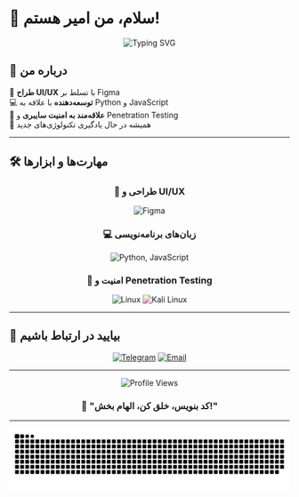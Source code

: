 # 👋 سلام، من امیر هستم!

<div align="center">
  <img src="https://readme-typing-svg.herokuapp.com?font=Fira+Code&pause=1000&color=00F7FF&center=true&vCenter=true&width=435&lines=Full+Stack+Developer;UI%2FUX+Designer;Cybersecurity+Enthusiast;Always+Learning+New+Things" alt="Typing SVG" />
</div>

## 🚀 درباره من

🎨 **طراح UI/UX** با تسلط بر Figma  
💻 **توسعه‌دهنده** با علاقه به Python و JavaScript  
🔐 **علاقه‌مند به امنیت سایبری** و Penetration Testing  
🌱 همیشه در حال یادگیری تکنولوژی‌های جدید

---

## 🛠️ مهارت‌ها و ابزارها

<div align="center">

### 🎨 طراحی و UI/UX
<img src="https://skillicons.dev/icons?i=figma" alt="Figma" width="50" height="50"/>

### 💻 زبان‌های برنامه‌نویسی
<img src="https://skillicons.dev/icons?i=python,js" alt="Python, JavaScript" width="110" height="50"/>

### 🔐 امنیت و Penetration Testing
<img src="https://skillicons.dev/icons?i=linux" alt="Linux" width="50" height="50"/>
<img src="https://cdn.jsdelivr.net/gh/devicons/devicon/icons/linux/linux-original.svg" alt="Kali Linux" width="50" height="50" style="filter: hue-rotate(200deg);"/>

</div>

---

## 🤝 بیایید در ارتباط باشیم

<div align="center">

[![Telegram](https://img.shields.io/badge/Telegram-2CA5E0?logo=telegram&logoColor=white)](https://t.me/Kalzareth)
[![Email](https://img.shields.io/badge/Email-8B89CC?logo=protonmail&logoColor=white)](mailto:kalzareth@proton.me)

</div>

---

<div align="center">
  <img src="https://komarev.com/ghpvc/?username=Kalzareth&label=Profile%20views&color=0e75b6&style=flat" alt="Profile Views" />
  
  ### 💫 "کد بنویس، خلق کن، الهام بخش!" 
</div>

---

<div align="center">
  <img src="https://raw.githubusercontent.com/platane/snk/output/github-contribution-grid-snake.svg" alt="Snake animation" />
</div>
